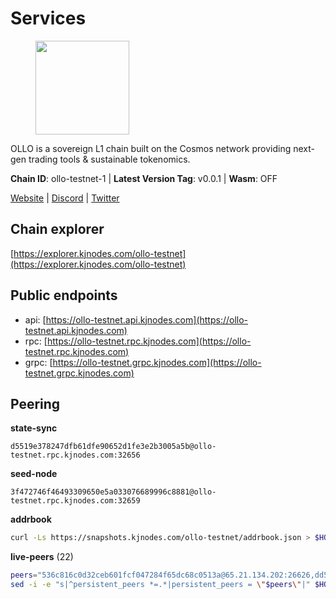 # Services

<figure><img src="https://raw.githubusercontent.com/kj89/testnet_manuals/main/pingpub/logos/ollo.png" width="150" alt=""><figcaption></figcaption></figure>

OLLO is a sovereign L1 chain built on the Cosmos network providing  next-gen trading tools & sustainable tokenomics.

**Chain ID**: ollo-testnet-1 | **Latest Version Tag**: v0.0.1 | **Wasm**: OFF

[Website](https://www.ollostation.zone) | [Discord](https://discord.com/invite/GxBqZ9mSSm) | [Twitter](https://twitter.com/OLLOStation)




## Chain explorer
[https://explorer.kjnodes.com/ollo-testnet](https://explorer.kjnodes.com/ollo-testnet)

## Public endpoints

* api: [https://ollo-testnet.api.kjnodes.com](https://ollo-testnet.api.kjnodes.com)
* rpc: [https://ollo-testnet.rpc.kjnodes.com](https://ollo-testnet.rpc.kjnodes.com)
* grpc: [https://ollo-testnet.grpc.kjnodes.com](https://ollo-testnet.grpc.kjnodes.com)

## Peering

**state-sync**

```text
d5519e378247dfb61dfe90652d1fe3e2b3005a5b@ollo-testnet.rpc.kjnodes.com:32656
```

**seed-node**

```text
3f472746f46493309650e5a033076689996c8881@ollo-testnet.rpc.kjnodes.com:32659
```

**addrbook**
```bash
curl -Ls https://snapshots.kjnodes.com/ollo-testnet/addrbook.json > $HOME/.ollo/config/addrbook.json
```

**live-peers** (22)
```bash
peers="536c816c0d32ceb601fcf047284f65dc68c0513a@65.21.134.202:26626,dd577d8f2e997d7e70495640aff124ddb70d1a21@95.217.192.222:26656,b1c40c092d4c889d14ac8db36621c114f811d797@65.109.92.241:22046,e8bdc07477c4a49acf1a4c91e3dc34fe2372169e@161.97.153.160:26656,2a8f0fada8b8b71b8154cf30ce44aebea1b5fe3d@146.59.116.136:26656,d5519e378247dfb61dfe90652d1fe3e2b3005a5b@65.109.68.190:32656,7dc63d58dccf6777206d5cdbc1ec1b9ba5221bd5@65.108.97.58:15656,43da48176665407ebbe40f809a0ec2c84ab0579e@65.109.24.121:26656,ad204b3422acb2e9a364941e540c99203ec22c5c@212.23.222.93:26656,a553ae4af55d127300dd707a46e715b47a82610a@65.21.131.215:26626,7349272f712e713a957bf5349930e3439e98b518@167.235.27.69:20656,0d642afa8df369a5021609c43bb7765a332a615f@65.109.106.91:17656,3ea40f63890f10272201edf96d2a49e197e52091@65.108.105.48:18156,dba5e8b41c4e369418f83a449966e4eb7ca05cd4@65.109.23.114:18156,42beefd08b5f8580177d1506220db3a548090262@65.108.195.29:26116,517786f9e5e9caf196fed64c2130528e0ef59643@65.109.70.23:18156,5c2a752c9b1952dbed075c56c600c3a79b58c395@195.3.220.135:27006,d14b740968d24aa5c31ade7dbda2b1204c40f24c@65.109.52.156:46656,e3d1fbe11462a128f14ebc10f7e8bd59823f09e2@161.97.152.215:26656,cadc2b601a188aedbe4156a6eb5a81e00770bcfc@65.108.219.110:26656,80c6ccc9523bd59a0420e76e8355f46fb61bf74f@65.109.93.58:33656,8c4a28db4a9f4a37725d504d6f87fb5e1aee0266@49.12.216.13:46656"
sed -i -e "s|^persistent_peers *=.*|persistent_peers = \"$peers\"|" $HOME/.ollo/config/config.toml
```
